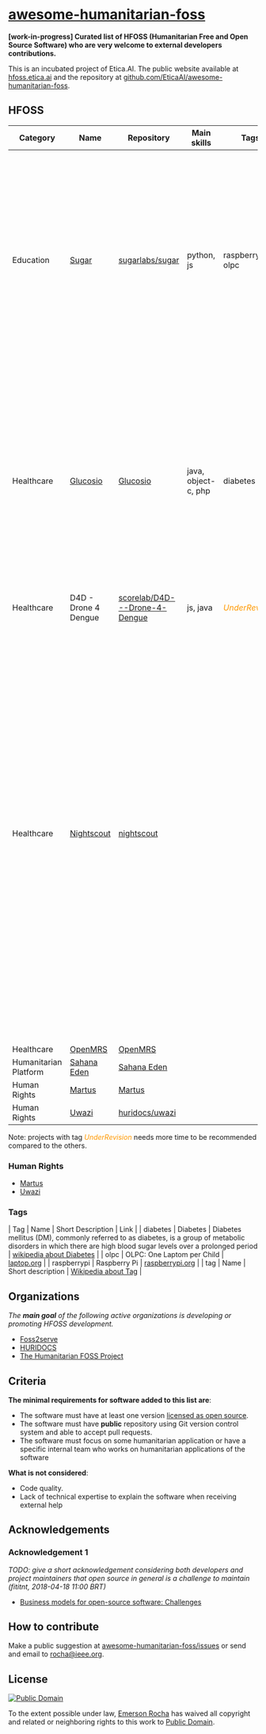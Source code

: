 # [awesome-humanitarian-foss](https://hfoss.etica.ai)
**[work-in-progress] Curated list of HFOSS (Humanitarian Free and Open Source
Software) who are very welcome to external developers contributions.**

This is an incubated project of Etica.AI. The public website available at
[hfoss.etica.ai](https://hfoss.etica.ai) and the repository at
[github.com/EticaAI/awesome-humanitarian-foss](https://github.com/EticaAI/awesome-humanitarian-foss).

<!--
Search [GitHub topic "hfoss"](https://github.com/topics/hfoss).
-->

<!-- TODO: maybe make a index linking for the important parts -->

## HFOSS


| Category | Name | Repository | Main skills | Tags | Description |
| --- | --- | --- | --- | --- | --- |
| Education | [Sugar](https://www.sugarlabs.org) | [sugarlabs/sugar](https://github.com/sugarlabs/sugar) | python, js | raspberrypi, olpc | Sugar is a learning platform that reinvents how computers are used for education. Collaboration, reflection, and discovery are integrated directly into the user interface. Sugar promotes "studio thinking" and "reflective practice". |
| Healthcare | [Glucosio](https://www.glucosio.org/) | [Glucosio](https://github.com/Glucosio) | java, object-c, php | diabetes | Glucosio Project was started by a long time FOSS contributor who became diagnosed with diabetes and saw a gap in the free and open source ecosystem where there were no good apps for tracking glucose and metrics for people with diabetes |
| Healthcare | D4D - Drone 4 Dengue | [scorelab/D4D---Drone-4-Dengue](https://github.com/scorelab/D4D---Drone-4-Dengue) | js, java | <i style="color:#ff9800">UnderRevision</i> |  |
| Healthcare | [Nightscout](http://www.nightscout.info/) | [nightscout](https://github.com/nightscout) |  |  | Nightscout (CGM in the Cloud) is an open source, DIY project that allows real time access to a CGM data via personal website, smartwatch viewers, or apps and widgets available for smartphones. Nightscout was developed by parents of children with Type 1 Diabetes and has continued to be developed, maintained, and supported by volunteers. When first implemented, Nightscout was a solution specifically for remote monitoring of Dexcom G4 CGM data |
| Healthcare | [OpenMRS](https://openmrs.org/) | [OpenMRS](https://github.com/openmrs) |  |  |  |
| Humanitarian Platform | [Sahana Eden](http://eden.sahanafoundation.org/) | [Sahana Eden](https://github.com/sahana/eden) | | | |
| Human Rights | [Martus](https://www.martus.org/) | [Martus](https://github.com/benetech/Martus-Project) | | | |
| Human Rights | [Uwazi](https://www.uwazi.io/) | [huridocs/uwazi](https://github.com/huridocs/uwazi) | | | |


Note: projects with tag <i style="color:#ff9800">UnderRevision</i> needs more time to be recommended compared to the others.

<!--
Copy from here

| CategoryName | [Name](https://site.com) | [org/repo](https://github.com/org/repo) | lang1, lang2 | tag1, tag2, tag3 | Short description, less than 255 caracters |

-->


### Human Rights

- [Martus](https://github.com/benetech/Martus-Project)
- [Uwazi](https://github.com/huridocs/uwazi)

### Tags

| Tag | Name | Short Description | Link |
| diabetes | Diabetes | Diabetes mellitus (DM), commonly referred to as diabetes, is a group of metabolic disorders in which there are high blood sugar levels over a prolonged period | [wikipedia about Diabetes](https://en.wikipedia.org/wiki/Diabetes_mellitus) |
| olpc | OLPC: One Laptom per Child | [laptop.org](http:/laptop.org) |
| raspberrypi | Raspberry Pi | [raspberrypi.org](https://www.raspberrypi.org) |
| tag | Name | Short description | [Wikipedia about Tag](http://example.com) |

<!--
Copy from here

| tag | Name | Short description | [Wikipedia about Tag](http://example.com) |

-->


## Organizations
_The **main goal** of the following active organizations is developing or
promoting HFOSS development._

<!--
NOTE: for reference, if we remove "Humaniarian" from "HFOSS", it is well known
      that companies that individually contribute more to FOSS are private
      companies like Microsoft, Google, Red Hat, IBM, Intell... ref
      https://www.infoworld.com/article/3253948/open-source-tools/who-really-contributes-to-open-source.html
      (fititnt, 2018-04-18 10:38 BRT)
-->

- [Foss2serve](http://foss2serve.org)
- [HURIDOCS](https://www.huridocs.org/)
- [The Humanitarian FOSS Project](http://hfoss.org/)

<!--

## Suggest reading

- https://timreview.ca/article/399

-->

## Criteria

**The minimal requirements for software added to this list are**:

- The software must have at least one version [licensed as open source](https://opensource.com/resources/what-open-source).
- The software must have **public** repository using Git version control system and able to accept pull requests.
- The software must focus on some humanitarian application or have a specific internal team who works on humanitarian applications of the software

**What is not considered**:
- Code quality.
- Lack of technical expertise to explain the software when receiving external help

<!--

**Additional aspects considered**:
As this list is geared toward technology experts aiming to contribute to open
source with humanitarian impact with their skill, not for financial support or
as suggestion for software end users:

- The development should still active or open to contributions
    - _Open question: how do define "active" / "open to contributions"?_

-->

## Acknowledgements

### Acknowledgement 1

_TODO: give a short acknowledgement considering both developers and project
maintainers that open source in general is a challenge to maintain (fititnt, 2018-04-18 11:00 BRT)_

- [Business models for open-source software: Challenges](https://en.wikipedia.org/wiki/Business_models_for_open-source_software#Challenges)

<!--

Links about FOSS & HFOSS

- Humanitarian Free and Open Source Software (HFOSS): <http://teachingopensource.org/hfoss/>
- Preparation for student - Participation in HFOSS Projects: <http://slideplayer.com/slide/7285020/>
-->

## How to contribute

Make a public suggestion at [awesome-humanitarian-foss/issues](https://github.com/fititnt/awesome-humanitarian-foss/issues)
or send and email to <rocha@ieee.org>.

## License

[![Public Domain](https://i.creativecommons.org/p/zero/1.0/88x31.png)](UNLICENSE)

To the extent possible under law, [Emerson Rocha](https://github.com/fititnt)
has waived all copyright and related or neighboring rights to this work to
[Public Domain](UNLICENSE).

<!-- JavaScript and CSS for change visual presentation of the content -->

<script>
  // console.log('Test to see if github pages can run javascript with default template');
</script>
<style>
  /*
  body::before {
    content: "Test to see if github pages can run CSS with default template";
  }
  */
</style>